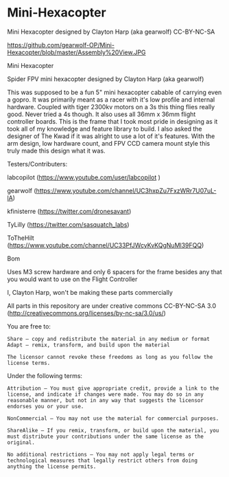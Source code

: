 Mini-Hexacopter
===============

Mini Hexacopter designed by Clayton Harp (aka gearwolf) CC-BY-NC-SA

https://github.com/gearwolf-OP/Mini-Hexacopter/blob/master/Assembly%20View.JPG

Mini Hexacopter

Spider FPV mini hexacopter designed by Clayton Harp (aka gearwolf)

This was supposed to be a fun 5" mini hexacopter cabable of carrying even a gopro. It was primarily meant as a racer with it's low profile and internal hardware. Coupled with tiger 2300kv motors on a 3s this thing flies really good. Never tried a 4s though. It also uses all 36mm x 36mm flight controller boards.
This is the frame that I took most pride in designing as it took all of my knowledge and feature library to build. I also asked the designer of The Kwad if it was alright to use a lot of it's features. With the arm design, low hardware count, and FPV CCD camera mount style this truly made this design what it was.


Testers/Contributers:

labcopilot (https://www.youtube.com/user/labcopilot )

gearwolf (https://www.youtube.com/channel/UC3hxpZu7FxzWRr7U07uL-lA)

kfinisterre (https://twitter.com/dronesavant)

TyLilly (https://twitter.com/sasquatch_labs)

ToTheHilt (https://www.youtube.com/channel/UC33PfJWcyKvKQgNuMl39FQQ)







Bom

Uses M3 screw hardware and only 6 spacers for the frame besides any that you would want to use on the Flight Controller


I, Clayton Harp, won't be making these parts commercially


All parts in this repository are under creative commons CC-BY-NC-SA 3.0 (http://creativecommons.org/licenses/by-nc-sa/3.0/us/)


You are free to:

    Share — copy and redistribute the material in any medium or format
    Adapt — remix, transform, and build upon the material

    The licensor cannot revoke these freedoms as long as you follow the license terms.

Under the following terms:

    Attribution — You must give appropriate credit, provide a link to the license, and indicate if changes were made. You may do so in any reasonable manner, but not in any way that suggests the licensor endorses you or your use.

    NonCommercial — You may not use the material for commercial purposes.

    ShareAlike — If you remix, transform, or build upon the material, you must distribute your contributions under the same license as the original.

    No additional restrictions — You may not apply legal terms or technological measures that legally restrict others from doing anything the license permits.

